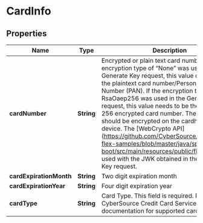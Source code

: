 
# CardInfo

## Properties
Name | Type | Description | Notes
------------ | ------------- | ------------- | -------------
**cardNumber** | **String** | Encrypted or plain text card number. If the encryption type of “None” was used in the Generate Key request, this value can be set to the plaintext card number/Personal Account Number (PAN). If the encryption type of RsaOaep256 was used in the Generate Key request, this value needs to be the RSA OAEP 256 encrypted card number. The card number should be encrypted on the cardholders’ device. The [WebCrypto API] (https://github.com/CyberSource/cybersource-flex-samples/blob/master/java/spring-boot/src/main/resources/public/flex.js) can be used with the JWK obtained in the Generate Key request. | 
**cardExpirationMonth** | **String** | Two digit expiration month |  [optional]
**cardExpirationYear** | **String** | Four digit expiration year |  [optional]
**cardType** | **String** | Card Type. This field is required. Refer to the CyberSource Credit Card Services documentation for supported card types. | 



